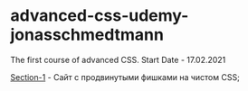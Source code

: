 # advanced-css-udemy-jonasschmedtmann
The first course of advanced CSS. Start Date - 17.02.2021

[Section-1](https://sssrgo-dev.github.io/advanced-css-udemy-jonasschmedtmann/Natours/starter/index.html "Сайт с фишками на чистом CSS") - Сайт с продвинутыми фишками на чистом CSS;
